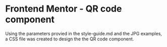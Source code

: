 # Frontend Mentor - QR code component
Using the parameters provied in the style-guide.md and the JPG examples, a CSS file was created to design the the QR code component.
